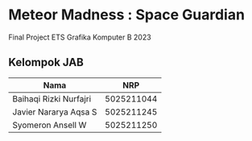 # Meteor Madness : Space Guardian
Final Project ETS Grafika Komputer B 2023

## Kelompok JAB
| Nama | NRP |
|---------------------------|------------|
|Baihaqi Rizki Nurfajri | 5025211044 |
|Javier Nararya Aqsa S| 5025211245 |
|Syomeron Ansell W | 5025211250 |

